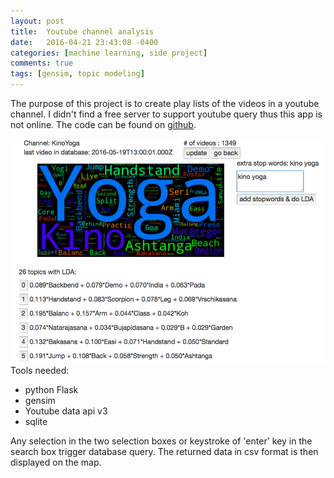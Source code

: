 ```yaml
---
layout: post
title:  Youtube channel analysis
date:   2016-04-21 23:43:08 -0400
categories: [machine learning, side project]
comments: true
tags: [gensim, topic modeling]
---
```


The purpose of this project is to create play lists of the videos in a youtube channel. 
I didn't find a free server to support youtube query thus this app is not online. 
The code can be found  on [github][git].
  <div class="wrapper">
    <div class="footer-col-wrapper">
      <div class="footer-col footer-col-1">
        <img src='/assets/youtube.png'>
      </div>
      <div class="footer-col footer-col-1">
      Tools needed:
      <ul>
      <li> python Flask </li>
      <li>gensim</li>
      <li>Youtube data api v3</li>
      <li>sqlite</li>
      </ul>
      Any selection in the two selection boxes or keystroke of 'enter' key in the search box trigger database query. 
      The returned data in csv format is then displayed on the map.  
      </div>
    </div>
  </div>

[git]: https://github.com/nosarthur/youtube-break-down

